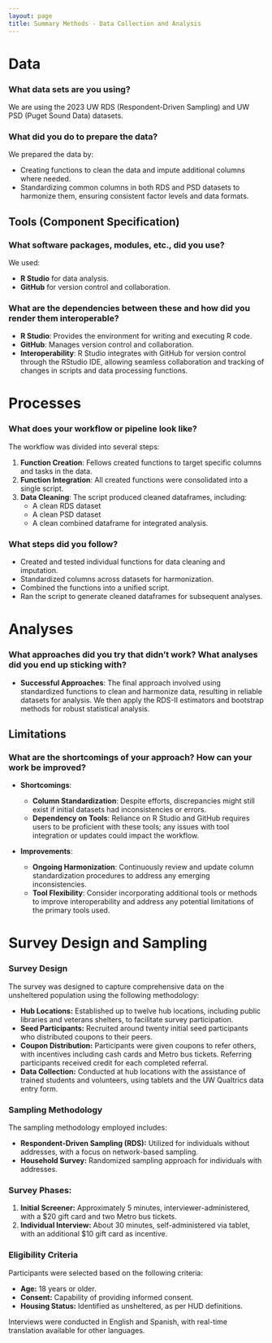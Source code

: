 ```yaml
---
layout: page
title: Summary Methods - Data Collection and Analysis
---
```


# Data

### What data sets are you using?

We are using the 2023 UW RDS (Respondent-Driven Sampling) and UW PSD (Puget Sound Data) datasets.

### What did you do to prepare the data?

We prepared the data by:
- Creating functions to clean the data and impute additional columns where needed.
- Standardizing common columns in both RDS and PSD datasets to harmonize them, ensuring consistent factor levels and data formats.

## Tools (Component Specification)

### What software packages, modules, etc., did you use?

We used:
- **R Studio** for data analysis.
- **GitHub** for version control and collaboration.

### What are the dependencies between these and how did you render them interoperable?

- **R Studio**: Provides the environment for writing and executing R code.
- **GitHub**: Manages version control and collaboration.
- **Interoperability**: R Studio integrates with GitHub for version control through the RStudio IDE, allowing seamless collaboration and tracking of changes in scripts and data processing functions.

# Processes

### What does your workflow or pipeline look like?

The workflow was divided into several steps:
1. **Function Creation**: Fellows created functions to target specific columns and tasks in the data.
2. **Function Integration**: All created functions were consolidated into a single script.
3. **Data Cleaning**: The script produced cleaned dataframes, including:
   - A clean RDS dataset
   - A clean PSD dataset
   - A clean combined dataframe for integrated analysis.

### What steps did you follow?

- Created and tested individual functions for data cleaning and imputation.
- Standardized columns across datasets for harmonization.
- Combined the functions into a unified script.
- Ran the script to generate cleaned dataframes for subsequent analyses.

# Analyses

### What approaches did you try that didn’t work? What analyses did you end up sticking with?

- **Successful Approaches**: The final approach involved using standardized functions to clean and harmonize data, resulting in reliable datasets for analysis. We then apply the RDS-II estimators and bootstrap methods for robust statistical analysis.

## Limitations

### What are the shortcomings of your approach? How can your work be improved?

- **Shortcomings**:
  - **Column Standardization**: Despite efforts, discrepancies might still exist if initial datasets had inconsistencies or errors.
  - **Dependency on Tools**: Reliance on R Studio and GitHub requires users to be proficient with these tools; any issues with tool integration or updates could impact the workflow.

- **Improvements**:
  - **Ongoing Harmonization**: Continuously review and update column standardization procedures to address any emerging inconsistencies.
  - **Tool Flexibility**: Consider incorporating additional tools or methods to improve interoperability and address any potential limitations of the primary tools used.
 
# Survey Design and Sampling

### Survey Design

The survey was designed to capture comprehensive data on the unsheltered population using the following methodology:

- **Hub Locations:** Established up to twelve hub locations, including public libraries and veterans shelters, to facilitate survey participation.
- **Seed Participants:** Recruited around twenty initial seed participants who distributed coupons to their peers.
- **Coupon Distribution:** Participants were given coupons to refer others, with incentives including cash cards and Metro bus tickets. Referring participants received credit for each completed referral.
- **Data Collection:** Conducted at hub locations with the assistance of trained students and volunteers, using tablets and the UW Qualtrics data entry form.

### Sampling Methodology

The sampling methodology employed includes:

- **Respondent-Driven Sampling (RDS):** Utilized for individuals without addresses, with a focus on network-based sampling.
- **Household Survey:** Randomized sampling approach for individuals with addresses.

### **Survey Phases:**

1. **Initial Screener:** Approximately 5 minutes, interviewer-administered, with a $20 gift card and two Metro bus tickets.
2. **Individual Interview:** About 30 minutes, self-administered via tablet, with an additional $10 gift card as incentive.

### Eligibility Criteria

Participants were selected based on the following criteria:

- **Age:** 18 years or older.
- **Consent:** Capability of providing informed consent.
- **Housing Status:** Identified as unsheltered, as per HUD definitions.

Interviews were conducted in English and Spanish, with real-time translation available for other languages.

##
